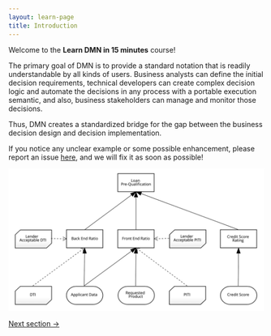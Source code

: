 ```yaml
---
layout: learn-page
title: Introduction
---
```


Welcome to the **Learn DMN in 15 minutes** course!

The primary goal of DMN is to provide a standard notation that is readily understandable by all kinds of users.
Business analysts can define the initial decision requirements, technical developers can create complex decision
logic and automate the decisions in any process with a portable execution semantic, and also, business
stakeholders can manage and monitor those decisions.

Thus, DMN creates a standardized bridge for the gap between the business decision design and decision
implementation.

If you notice any unclear example or some possible enhancement, please report an issue [here](https://github.com/karreiro/learn-dmn-in-15-minutes/issues), and we will fix it as soon as possible!

![](/assets/diagram-dmn.png)

<a class="button next-section" href="/learn/visual-notation">Next section →</a>
